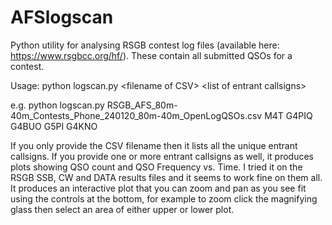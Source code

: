 # AFSlogscan
Python utility for analysing RSGB contest log files (available here: https://www.rsgbcc.org/hf/). These contain all submitted QSOs for a contest.

Usage: python logscan.py \<filename of CSV\> \<list of entrant callsigns\>

e.g. python logscan.py RSGB_AFS_80m-40m_Contests_Phone_240120_80m-40m_OpenLogQSOs.csv M4T G4PIQ G4BUO G5PI G4KNO
 
If you only provide the CSV filename then it lists all the unique entrant callsigns. If you provide one or more entrant callsigns as well, it produces plots showing QSO count and QSO Frequency vs. Time. I tried it on the RSGB SSB, CW and DATA results files and it seems to work fine on them all. It produces an interactive plot that you can zoom and pan as you see fit using the controls at the bottom, for example to zoom click the magnifying glass then select an area of either upper or lower plot.
